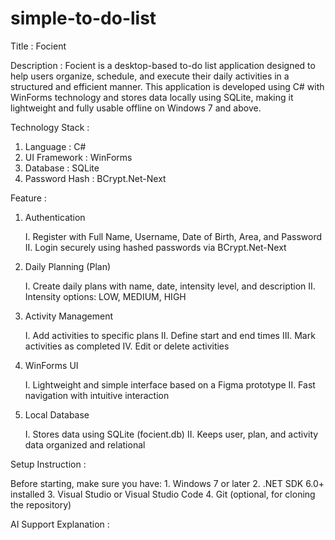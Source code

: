 # simple-to-do-list

Title : Focient

Description : Focient is a desktop-based to-do list application designed to help users organize, schedule, and execute their daily activities in a structured and efficient manner. This application is developed using C# with WinForms technology and stores data locally using SQLite, making it lightweight and fully usable offline on Windows 7 and above.

Technology Stack : 
1. Language : C#
2. UI Framework : WinForms
3. Database : SQLite
4. Password Hash : BCrypt.Net-Next

Feature :
1. Authentication

    I. Register with Full Name, Username, Date of Birth, Area, and Password
    II. Login securely using hashed passwords via BCrypt.Net-Next

2. Daily Planning (Plan)

    I. Create daily plans with name, date, intensity level, and description
    II. Intensity options: LOW, MEDIUM, HIGH

3. Activity Management

    I. Add activities to specific plans
    II. Define start and end times
    III. Mark activities as completed
    IV. Edit or delete activities

4. WinForms UI

    I. Lightweight and simple interface based on a Figma prototype
    II. Fast navigation with intuitive interaction

5. Local Database

    I. Stores data using SQLite (focient.db)
    II. Keeps user, plan, and activity data organized and relational

Setup Instruction : 

Before starting, make sure you have:
    1. Windows 7 or later
    2. .NET SDK 6.0+ installed
    3. Visual Studio or Visual Studio Code
    4. Git (optional, for cloning the repository)


AI Support Explanation : 
